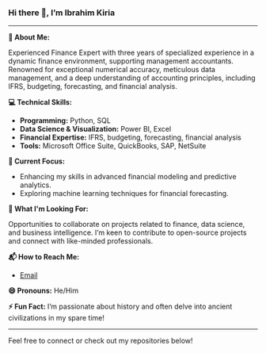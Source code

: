 ### Hi there 👋, I’m Ibrahim Kiria

---

**🔎 About Me:**

Experienced Finance Expert with three years of specialized experience in a dynamic finance environment, supporting management accountants. Renowned for exceptional numerical accuracy, meticulous data management, and a deep understanding of accounting principles, including IFRS, budgeting, forecasting, and financial analysis.

**💻 Technical Skills:**

- **Programming:** Python, SQL
- **Data Science & Visualization:** Power BI, Excel
- **Financial Expertise:** IFRS, budgeting, forecasting, financial analysis
- **Tools:** Microsoft Office Suite, QuickBooks, SAP, NetSuite

**🚀 Current Focus:**

- Enhancing my skills in advanced financial modeling and predictive analytics.
- Exploring machine learning techniques for financial forecasting.

**🌟 What I'm Looking For:**

Opportunities to collaborate on projects related to finance, data science, and business intelligence. I’m keen to contribute to open-source projects and connect with like-minded professionals.

**📬 How to Reach Me:**

- [Email](mailto:ibrahimkiria1@example.com)

**😄 Pronouns:** He/Him

**⚡ Fun Fact:** I’m passionate about history and often delve into ancient civilizations in my spare time!

---

Feel free to connect or check out my repositories below!
